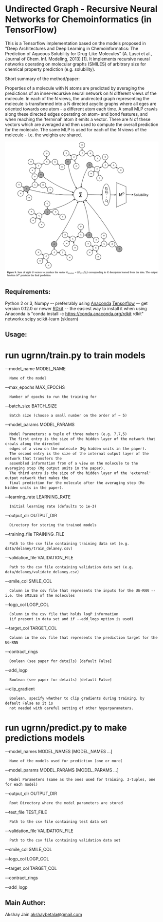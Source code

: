 Undirected Graph - Recursive Neural Networks for Chemoinformatics (in TensorFlow)
=================================================================

This is a Tensorflow implementation based on the models proposed in "Deep Architectures and Deep Learning in Chemoinformatics: The Prediction of Aqueous Solubility for Drug-Like Molecules" (A. Lusci et al., Journal of Chem. Inf. Modeling, 2013) [1]. It implements recursive neural networks operating on molecular graphs (SMILES) of arbitrary size for chemical property prediction (e.g. solubility).

Short summary of the method/paper: 

Properties of a molecule with N atoms are predicted by averaging the predictions of an inner-recursive neural network on N different views of the molecule. In each of the N views, the undirected graph representing the molecule is transformed into a N directed acyclic graphs where all eges are oriented towards one atom - a different atom each time. A small MLP crawls along these directed edges operating on atom- and bond features, and when reaching the 'terminal' atom it emits a vector. There are N of these vectors which are averaged and then used to compute the overall prediction for the molecule. The same MLP is used for each of the N views of the molecule - i.e. the weights are shared.

![Alt text](references/UGRNN.png?raw=true "Excerpt from [1] demonstrating how a UG-RNN operates on a molecule with eigth atoms. ")






## Requirements:


Python 2 or 3, Numpy -- preferrably using [Anaconda](https://www.continuum.io/downloads)
[Tensorflow](https://www.tensorflow.org/get_started/os_setup) -- get version 0.12.0 or newer
[RDkit](http://www.rdkit.org/docs/Install.html) -- the easiest way to install it when using Anaconda is "conda install -c https://conda.anaconda.org/rdkit rdkit"
networkx
scipy
scikit-learn (sklearn)












## Usage:

# run ugrnn/train.py to train models


  --model_name MODEL_NAME
  
      Name of the model
                        
  --max_epochs MAX_EPOCHS
  
      Number of epochs to run the training for
                        
  --batch_size BATCH_SIZE
  
      Batch size (choose a small number on the order of ~ 5)
                        
  --model_params MODEL_PARAMS
  
      Model Parameters: a tuple of three nubers (e.g. 7,7,5)
      The first entry is the size of the hidden layer of the network that crawls along the directed 
      edges of a view on the molecule (Mg hidden units in the paper).
      The second entry is the size of the internal output layer of the network that transfers the 
      assembled information from of a view on the molecule to the averaging step (Mg output units in the paper).
      The third entry is the size of the hidden layer of the 'external' output network that makes the 
      final prediction for the molecule after the averaging step (Mo hidden units in the paper).
  --learning_rate LEARNING_RATE
  
      Initial learning rate (defaults to 1e-3)
  --output_dir OUTPUT_DIR
  
      Directory for storing the trained models
  --training_file TRAINING_FILE
  
      Path to the csv file containing training data set (e.g. data/delaney/train_delaney.csv)
  --validation_file VALIDATION_FILE
  
      Path to the csv file containing validation data set (e.g. data/delaney/validate_delaney.csv)
  --smile_col SMILE_COL
  
      Column in the csv file that represents the inputs for the UG-RNN -- i.e. the SMILES of the molecules
  --logp_col LOGP_COL
  
      Column in the csv file that holds logP information 
      (if present in data set and if --add_logp option is used)
  --target_col TARGET_COL
  
      Column in the csv file that represents the prediction target for the UG-RNN
  --contract_rings
      
      Boolean (see paper for details) [default False]
  --add_logp
  
      Boolean (see paper for details) [default False]
  --clip_gradient
  
      Boolean, specify whether to clip gradients during training, by default False as it is 
      not needed with careful setting of other hyperparameters.




# run ugrnn/predict.py to make predictions models



  --model_names MODEL_NAMES [MODEL_NAMES ...]
  
      Name of the models used for prediction (one or more)
                        
  --model_params MODEL_PARAMS [MODEL_PARAMS ...]
  
      Model Parameters (same as the ones used for training. 3-tuples, one for each model)
  --output_dir OUTPUT_DIR
  
      Root Directory where the model parameters are stored
  --test_file TEST_FILE
  
      Path to the csv file containing test data set
  --validation_file VALIDATION_FILE
  
      Path to the csv file containing validation data set
  --smile_col SMILE_COL
  
  --logp_col LOGP_COL
  
  --target_col TARGET_COL
  
  --contract_rings
  
  --add_logp






## Main Author:

Akshay Jain <akshaybetala@gmail.com>




